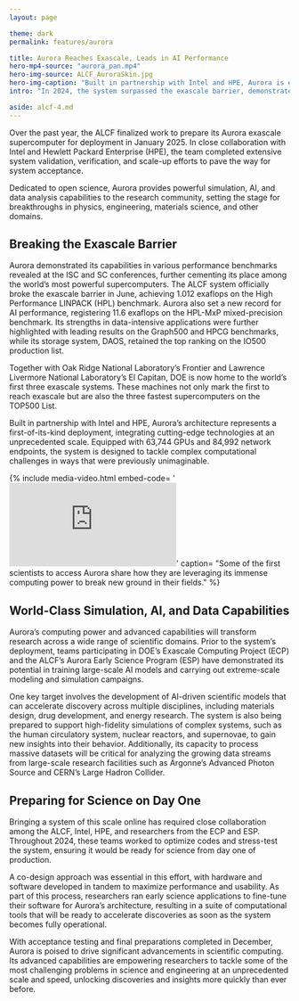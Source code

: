 ```yaml
---
layout: page

theme: dark
permalink: features/aurora

title: Aurora Reaches Exascale, Leads in AI Performance
hero-mp4-source: "aurora_pan.mp4"
hero-img-source: ALCF_AuroraSkin.jpg
hero-img-caption: "Built in partnership with Intel and HPE, Aurora is equipped with 63,744 GPUs and 84,992 network endpoints, making it one of the largest supercomputer installations to date."
intro: "In 2024, the system surpassed the exascale barrier, demonstrated its world-class AI capabilities, and completed critical preparations for its release to the research community."

aside: alcf-4.md
---
```


Over the past year, the ALCF finalized work to prepare its Aurora exascale supercomputer for deployment in January 2025. In close collaboration with Intel and Hewlett Packard Enterprise (HPE), the team completed extensive system validation, verification, and scale-up efforts to pave the way for system acceptance.

Dedicated to open science, Aurora provides powerful simulation, AI, and data analysis capabilities to the research community, setting the stage for breakthroughs in physics, engineering, materials science, and other domains.

## Breaking the Exascale Barrier

Aurora demonstrated its capabilities in various performance benchmarks revealed at the ISC and SC conferences, further cementing its place among the world’s most powerful supercomputers. The ALCF system officially broke the exascale barrier in June, achieving 1.012 exaflops on the High Performance LINPACK (HPL) benchmark. Aurora also set a new record for AI performance, registering 11.6 exaflops on the HPL-MxP mixed-precision benchmark. Its strengths in data-intensive applications were further highlighted with leading results on the Graph500 and HPCG benchmarks, while its storage system, DAOS, retained the top ranking on the IO500 production list.

Together with Oak Ridge National Laboratory’s Frontier and Lawrence Livermore National Laboratory’s El Capitan, DOE is now home to the world’s first three exascale systems. These machines not only mark the first to reach exascale but are also the three fastest supercomputers on the TOP500 List.

Built in partnership with Intel and HPE, Aurora’s architecture represents a first-of-its-kind deployment, integrating cutting-edge technologies at an unprecedented scale. Equipped with 63,744 GPUs and 84,992 network endpoints, the system is designed to tackle complex computational challenges in ways that were previously unimaginable.


{% include media-video.html
   embed-code= '<iframe src="https://www.youtube.com/embed/Fa0Y-FidrFw?si=ms-PXyEjeXFC9M8j" title="YouTube video player" frameborder="0" allow="accelerometer; autoplay; clipboard-write; encrypted-media; gyroscope; picture-in-picture; web-share" allowfullscreen></iframe>'
   caption= "Some of the first scientists to access Aurora share how they are leveraging its immense computing power to break new ground in their fields."
%}

## World-Class Simulation, AI, and Data Capabilities

Aurora’s computing power and advanced capabilities will transform research across a wide range of scientific domains. Prior to the system’s deployment, teams participating in DOE’s Exascale Computing Project (ECP) and the ALCF’s Aurora Early Science Program (ESP) have demonstrated its potential in training large-scale AI models and carrying out extreme-scale modeling and simulation campaigns.

One key target involves the development of AI-driven scientific models that can accelerate discovery across multiple disciplines, including materials design, drug development, and energy research. The system is also being prepared to support high-fidelity simulations of complex systems, such as the human circulatory system, nuclear reactors, and supernovae, to gain new insights into their behavior. Additionally, its capacity to process massive datasets will be critical for analyzing the growing data streams from large-scale research facilities such as Argonne’s Advanced Photon Source and CERN’s Large Hadron Collider.

## Preparing for Science on Day One

Bringing a system of this scale online has required close collaboration among the ALCF, Intel, HPE, and researchers from the ECP and ESP. Throughout 2024, these teams worked to optimize codes and stress-test the system, ensuring it would be ready for science from day one of production.

A co-design approach was essential in this effort, with hardware and software developed in tandem to maximize performance and usability. As part of this process, researchers ran early science applications to fine-tune their software for Aurora’s architecture, resulting in a suite of computational tools that will be ready to accelerate discoveries as soon as the system becomes fully operational.

With acceptance testing and final preparations completed in December, Aurora is poised to drive significant advancements in scientific computing. Its advanced capabilities are empowering researchers to tackle some of the most challenging problems in science and engineering at an unprecedented scale and speed, unlocking discoveries and insights more quickly than ever before.
